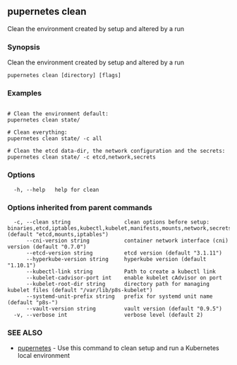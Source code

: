 ## pupernetes clean

Clean the environment created by setup and altered by a run

### Synopsis

Clean the environment created by setup and altered by a run

```
pupernetes clean [directory] [flags]
```

### Examples

```

# Clean the environment default:
pupernetes clean state/

# Clean everything:
pupernetes clean state/ -c all

# Clean the etcd data-dir, the network configuration and the secrets:
pupernetes clean state/ -c etcd,network,secrets

```

### Options

```
  -h, --help   help for clean
```

### Options inherited from parent commands

```
  -c, --clean string                 clean options before setup: binaries,etcd,iptables,kubectl,kubelet,manifests,mounts,network,secrets,systemd,all,none (default "etcd,mounts,iptables")
      --cni-version string           container network interface (cni) version (default "0.7.0")
      --etcd-version string          etcd version (default "3.1.11")
      --hyperkube-version string     hyperkube version (default "1.10.1")
      --kubectl-link string          Path to create a kubectl link
      --kubelet-cadvisor-port int    enable kubelet cAdvisor on port
      --kubelet-root-dir string      directory path for managing kubelet files (default "/var/lib/p8s-kubelet")
      --systemd-unit-prefix string   prefix for systemd unit name (default "p8s-")
      --vault-version string         vault version (default "0.9.5")
  -v, --verbose int                  verbose level (default 2)
```

### SEE ALSO

* [pupernetes](pupernetes.md)	 - Use this command to clean setup and run a Kubernetes local environment

